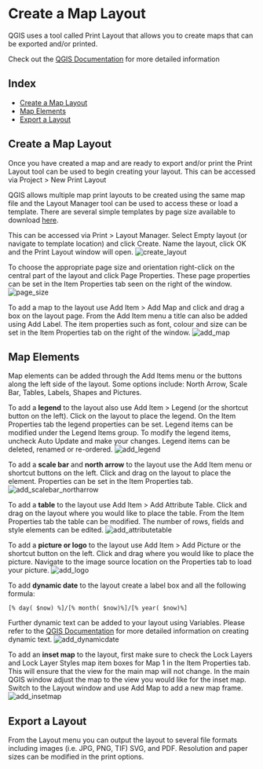# Create a Map Layout
		
QGIS uses a tool called Print Layout that allows you to create maps that can be exported and/or printed.

Check out the [QGIS Documentation](https://docs.qgis.org/3.16/en/docs/user_manual/print_composer/overview_composer.html) for more detailed information

## Index
* [Create a Map Layout](#Create-a-Map-Layout)
* [Map Elements](#Map-Elements)
* [Export a Layout](#Export-a-Layout)
		

## Create a Map Layout

Once you have created a map and are ready to export and/or print the Print Layout tool can be used to begin creating your layout. This can be accessed via Project > New Print Layout		

QGIS allows multiple map print layouts to be created using the same map file and the Layout Manager tool can be used to access these or load a template. There are several simple templates by page size available to download [here](./resouces/templates).

This can be accessed via Print > Layout Manager. Select Empty layout (or navigate to template location) and click Create. Name the layout, click OK and the Print Layout window will open.
![create_layout](../images/create_layout.gif "Lets make a map!")


To choose the appropriate page size and orientation right-click on the central part of the layout and click Page Properties. These page properties can be set in the Item Properties tab seen on the right of the window.
![page_size](../images/page_size.gif)



To add a map to the layout use Add Item > Add Map and click and drag a box on the layout page. From the Add Item menu a title can also be added using Add Label. The item properties such as font, colour and size can be set in the Item Properties tab on the right of the window.
![add_map](../images/add_map.gif)


## Map Elements
		
Map elements can be added through the Add Items menu or the buttons along the left side of the layout. Some options include: North Arrow, Scale Bar, Tables, Labels, Shapes and Pictures.

To add a **legend** to the layout also use Add Item > Legend (or the shortcut button on the left). Click on the layout to place the legend. On the Item Properties tab the legend properties can be set. Legend items can be modified under the Legend Items group. To modify the legend items, uncheck Auto Update and make your changes. Legend items can be deleted, renamed or re-ordered.
![add_legend](../images/add_legend.gif)


To add a **scale bar** and **north arrow** to the layout use the Add Item menu or shortcut buttons on the left. Click and drag on the layout to place the element. Properties can be set in the Item Properties tab. 
![add_scalebar_northarrow](../images/add_scalebar_northarrow.gif)


To add a **table** to the layout use Add Item > Add Attribute Table. Click and drag on the layout where you would like to place the table. From the Item Properties tab the table can be modified. The number of rows, fields and style elements can be edited.
![add_attributetable](../images/add_attributetable.gif)


To add a **picture or logo** to the layout use Add Item > Add Picture or the shortcut button on the left. Click and drag where you would like to place the picture. Navigate to the image source location on the Properties tab to load your picture.
![add_logo](../images/add_logo.gif)


To add **dynamic date** to the layout create a label box and all the following formula:
```
[% day( $now) %]/[% month( $now)%]/[% year( $now)%]
```
Further dynamic text can be added to your layout using Variables. Please refer to the [QGIS Documentation](https://docs.qgis.org/3.16/en/docs/training_manual/map_composer/dynamic_layout.html?highlight=dynamic%20date) for more detailed information on creating dynamic text.
![add_dynamicdate](../images/add_dynamicdate.gif)


To add an **inset map** to the layout, first make sure to check the Lock Layers and Lock Layer Styles map item boxes for Map 1 in the Item Properties tab. This will ensure that the view for the main map will not change. In the main QGIS window adjust the map to the view you would like for the inset map. Switch to the Layout window and use Add Map to add a new map frame.  
![add_insetmap](../images/add_insetmap.gif)


## Export a Layout 

From the Layout menu you can output the layout to several file formats including images (i.e. JPG, PNG, TIF) SVG, and PDF. Resolution and paper sizes can be modified in the print options.

